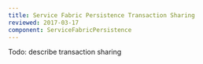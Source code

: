 ```yaml
---
title: Service Fabric Persistence Transaction Sharing
reviewed: 2017-03-17
component: ServiceFabricPersistence
---
```


Todo: describe transaction sharing
